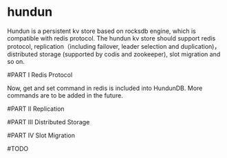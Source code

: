 # hundun
Hundun is a persistent kv store based on rocksdb engine, which is compatible with redis protocol. The hundun kv store should support redis protocol, replication（including failover, leader selection and duplication)， distributed storage (supported by codis and zookeeper), slot migration and so on.

#PART I Redis Protocol

Now, get and set command in redis is included into HundunDB. More commands are to be added in the future.


#PART II Replication

#PART III Distributed Storage 

#PART IV Slot Migration

#TODO 
